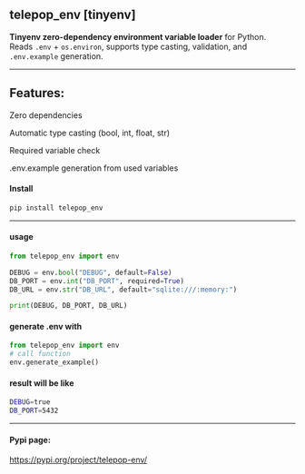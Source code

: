 ## telepop_env [tinyenv]

**Tinyenv zero-dependency environment variable loader** for Python.  
Reads `.env` + `os.environ`, supports type casting, validation, and `.env.example` generation.

---

## Features:

Zero dependencies

Automatic type casting (bool, int, float, str)

Required variable check

.env.example generation from used variables



#### Install
```bash
pip install telepop_env
```



---

#### usage

```python
from telepop_env import env

DEBUG = env.bool("DEBUG", default=False)
DB_PORT = env.int("DB_PORT", required=True)
DB_URL = env.str("DB_URL", default="sqlite:///:memory:")

print(DEBUG, DB_PORT, DB_URL)
```

#### generate .env with 

```python
from telepop_env import env
# call function
env.generate_example()

```
#### result will be like

```bash
DEBUG=true
DB_PORT=5432

```

---

#### Pypi page: 

https://pypi.org/project/telepop-env/





